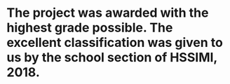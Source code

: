 # The project was awarded with the highest grade possible. The excellent classification was given to us by the school section of HSSIMI, 2018.
